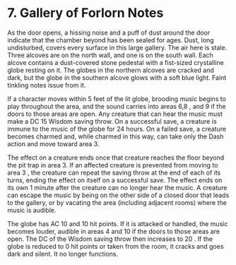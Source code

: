 # 7. Gallery of Forlorn Notes

As the door opens, a hissing noise and a puff of dust around the door indicate that the chamber beyond has been sealed for ages. Dust, long undisturbed, covers every surface in this large gallery. The air here is stale.
Three alcoves are on the north wall, and one is on the south wall. Each alcove contains a dust-covered stone pedestal with a fist-sized crystalline globe resting on it. The globes in the northern alcoves are cracked and dark, but the globe in the southern alcove glows with a soft blue light. Faint tinkling notes issue from it.

If a character moves within 5 feet of the lit globe, brooding music begins to play throughout the area, and the sound carries into areas 6,8 , and 9 if the doors to those areas are open. Any creature that can hear the music must make a DC 15 Wisdom saving throw. On a successful save, a creature is immune to the music of the globe for 24 hours. On a failed save, a creature becomes charmed and, while charmed in this way, can take only the Dash action and move toward area 3.

The effect on a creature ends once that creature reaches the floor beyond the pit trap in area 3. If an affected creature is prevented from moving to area 3 ,
the creature can repeat the saving throw at the end of each of its turns, ending the effect on itself on a successful save. The effect ends on its own 1 minute after the creature can no longer hear the music. A creature can escape the music by being on the other side of a closed door that leads to the gallery, or by vacating the area (including adjacent rooms) where the music is audible.

The globe has AC 10 and 10 hit points. If it is attacked or handled, the music becomes louder, audible in areas 4 and 10 if the doors to those areas are open. The DC of the Wisdom saving throw then increases to 20 . If the globe is reduced to 0 hit points or taken from the room, it cracks and goes dark and silent. It no longer functions.